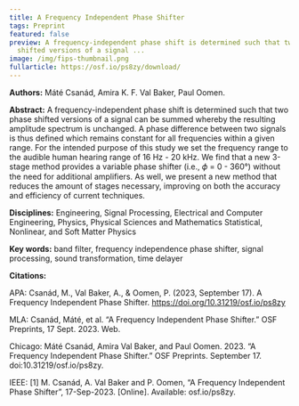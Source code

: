 ```yaml
---
title: A Frequency Independent Phase Shifter
tags: Preprint
featured: false
preview: A frequency-independent phase shift is determined such that two phase
  shifted versions of a signal ...
image: /img/fips-thumbnail.png
fullarticle: https://osf.io/ps8zy/download/
---
```

**Authors:** Máté Csanád, Amira K. F. Val Baker, Paul Oomen.

**Abstract:** A frequency-independent phase shift is determined such that two phase shifted versions of a signal can be summed whereby the resulting amplitude spectrum is unchanged. A phase difference between two signals is thus defined which remains constant for all frequencies within a given range. For the intended purpose of this study we set the frequency range to the audible human hearing range of 16 Hz - 20 kHz. We find that a new 3-stage method provides a variable phase shifter (i.e., 𝜙 = 0 - 360°) without the need for additional amplifiers. As well, we present a new method that reduces the amount of stages necessary, improving on both the accuracy and efficiency of current techniques.

**Disciplines:** Engineering, Signal Processing, Electrical and Computer Engineering, Physics, Physical Sciences and Mathematics Statistical, Nonlinear, and Soft Matter Physics

**Key words:** band filter, frequency independence phase shifter, signal processing, sound transformation, time delayer

**Citations:**

APA: Csanád, M., Val Baker, A., & Oomen, P. (2023, September 17). A Frequency Independent Phase Shifter. https://doi.org/10.31219/osf.io/ps8zy

MLA: Csanád, Máté, et al. “A Frequency Independent Phase Shifter.” OSF Preprints, 17 Sept. 2023. Web.

Chicago: Máté Csanád, Amira Val Baker, and Paul Oomen. 2023. “A Frequency Independent Phase Shifter.” OSF Preprints. September 17. doi:10.31219/osf.io/ps8zy.

IEEE: \[1] M. Csanád, A. Val Baker and P. Oomen, “A Frequency Independent Phase Shifter”, 17-Sep-2023. \[Online]. Available: osf.io/ps8zy.
